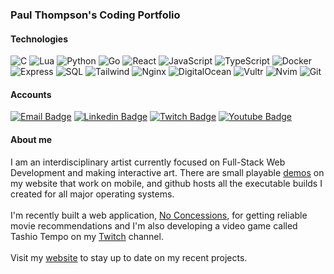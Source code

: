 ### Paul Thompson's Coding Portfolio

#### Technologies
![C](https://img.shields.io/badge/-C-000?&logo=C)
![Lua](https://img.shields.io/badge/-Lua-000?&logo=lua)
![Python](https://img.shields.io/badge/-Python-000?&logo=Python)
![Go](https://img.shields.io/badge/-Go-000?&logo=Go)
![React](https://img.shields.io/badge/-React-000?&logo=React)
![JavaScript](https://img.shields.io/badge/JavaScript-000?logo=JavaScript)
![TypeScript](https://img.shields.io/badge/-TypeScript-000?&logo=TypeScript)
![Docker](https://img.shields.io/badge/-Docker-000?&logo=Docker)
![Express](https://img.shields.io/badge/-Express-000?&logo=Express)
![SQL](https://img.shields.io/badge/-SQL-000?&logo=PostGreSQL)
![Tailwind](https://img.shields.io/badge/Tailwind-000?logo=tailwindcss)
![Nginx](https://img.shields.io/badge/Nginx-000?logo=nginx)
![DigitalOcean](https://img.shields.io/badge/DigitalOcean-000?logo=digitalocean)
![Vultr](https://img.shields.io/badge/Vultr-000?logo=vultr)
![Nvim](https://img.shields.io/badge/-Nvim-000?&logo=neovim)
![Git](https://img.shields.io/badge/-Git-000?&logo=Git)
#### Accounts
[![Email Badge](https://img.shields.io/badge/paul@findingfocus.dev-325A80?style=flat-square&logo=Gmail&logoColor=white&link=mailto:paul@findingfocus.dev)](mailto:paul@findingfocus.dev)
[![Linkedin Badge](https://img.shields.io/badge/-findingfocusdev-blue?style=flat-square&logo=Linkedin&logoColor=white&link=https://www.linkedin.com/in/paul-thompson-abq/)](https://www.linkedin.com/in/findingfocusdev/)
[![Twitch Badge](https://img.shields.io/badge/-findingfocusdev-purple?style=flat-square&logo=twitch&logoColor=white&link=https://twitch.tv/findingfocusdev)](https://twitch.tv/findingfocusdev)
[![Youtube Badge](https://img.shields.io/badge/-findingfocus-darkred?style=flat-square&logo=youtube&logoColor=white&link=https://www.youtube.com/findingfocus)](https://www.youtube.com/findingfocus)
#### About me
I am an interdisciplinary artist currently focused on Full-Stack Web Development and making interactive art. There are small playable [demos](https://findingfocus.dev/interactive-art.html) on my website that work on mobile, and github hosts all the executable builds I created for all major operating systems.
<br>
<br>
I'm recently built a web application, [No Concessions](http://noconcessions.xyz), for getting reliable movie recommendations and I'm also developing a video game called Tashio Tempo on my [Twitch](https://twitch.tv/findingfocusdev) channel.
<br>
<br>
Visit my [website](https://findingfocus.xyz/) to stay up to date on my recent projects.
